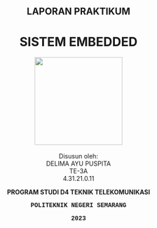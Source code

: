 <h2 align="center">LAPORAN PRAKTIKUM</h2>
<h1 align="center">SISTEM EMBEDDED</h1>
<p align="center">
  <img src="https://en.polines.ac.id/images/logo_bw.jpg" width="200" height="200">
<br>
<br>Disusun oleh:
<br>DELIMA AYU PUSPITA
<br>TE-3A
<br>4.31.21.0.11</p>
<b><p align="center">PROGRAM STUDI D4 TEKNIK TELEKOMUNIKASI</p>
<p style="font-family:courier;" align="center">POLITEKNIK NEGERI SEMARANG</p>
<p style="font-family:courier;" align="center">2023</p></b>
